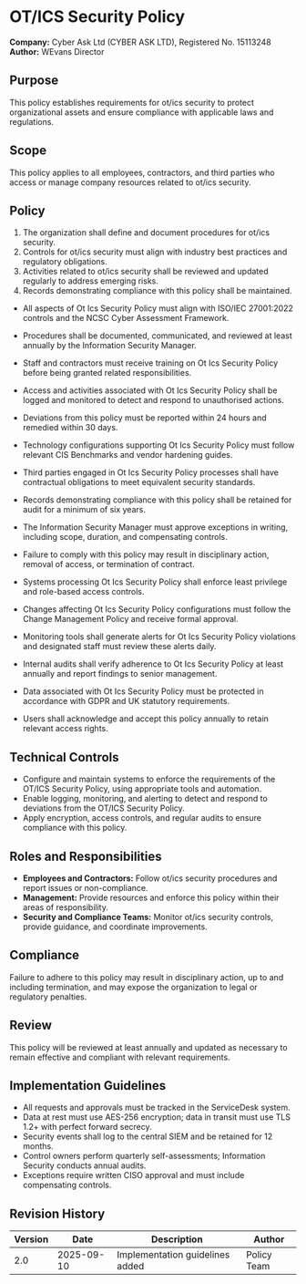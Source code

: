 # OT/ICS Security Policy

**Company:** Cyber Ask Ltd (CYBER ASK LTD), Registered No. 15113248  
**Author:** WEvans Director

## Purpose

This policy establishes requirements for ot/ics security to protect organizational assets and ensure compliance with applicable laws and regulations.

## Scope

This policy applies to all employees, contractors, and third parties who access or manage company resources related to ot/ics security.

## Policy
1. The organization shall define and document procedures for ot/ics security.
2. Controls for ot/ics security must align with industry best practices and regulatory obligations.
3. Activities related to ot/ics security shall be reviewed and updated regularly to address emerging risks.
4. Records demonstrating compliance with this policy shall be maintained.

- All aspects of Ot Ics Security Policy must align with ISO/IEC 27001:2022 controls and the NCSC Cyber Assessment Framework.
- Procedures shall be documented, communicated, and reviewed at least annually by the Information Security Manager.
- Staff and contractors must receive training on Ot Ics Security Policy before being granted related responsibilities.
- Access and activities associated with Ot Ics Security Policy shall be logged and monitored to detect and respond to unauthorised actions.
- Deviations from this policy must be reported within 24 hours and remedied within 30 days.
- Technology configurations supporting Ot Ics Security Policy must follow relevant CIS Benchmarks and vendor hardening guides.
- Third parties engaged in Ot Ics Security Policy processes shall have contractual obligations to meet equivalent security standards.
- Records demonstrating compliance with this policy shall be retained for audit for a minimum of six years.
- The Information Security Manager must approve exceptions in writing, including scope, duration, and compensating controls.
- Failure to comply with this policy may result in disciplinary action, removal of access, or termination of contract.

- Systems processing Ot Ics Security Policy shall enforce least privilege and role-based access controls.
- Changes affecting Ot Ics Security Policy configurations must follow the Change Management Policy and receive formal approval.
- Monitoring tools shall generate alerts for Ot Ics Security Policy violations and designated staff must review these alerts daily.
- Internal audits shall verify adherence to Ot Ics Security Policy at least annually and report findings to senior management.
- Data associated with Ot Ics Security Policy must be protected in accordance with GDPR and UK statutory requirements.
- Users shall acknowledge and accept this policy annually to retain relevant access rights.

## Technical Controls

- Configure and maintain systems to enforce the requirements of the OT/ICS Security Policy, using appropriate tools and automation.
- Enable logging, monitoring, and alerting to detect and respond to deviations from the OT/ICS Security Policy.
- Apply encryption, access controls, and regular audits to ensure compliance with this policy.

## Roles and Responsibilities

- **Employees and Contractors:** Follow ot/ics security procedures and report issues or non-compliance.
- **Management:** Provide resources and enforce this policy within their areas of responsibility.
- **Security and Compliance Teams:** Monitor ot/ics security controls, provide guidance, and coordinate improvements.

## Compliance

Failure to adhere to this policy may result in disciplinary action, up to and including termination, and may expose the organization to legal or regulatory penalties.

## Review

This policy will be reviewed at least annually and updated as necessary to remain effective and compliant with relevant requirements.

## Implementation Guidelines
- All requests and approvals must be tracked in the ServiceDesk system.
- Data at rest must use AES-256 encryption; data in transit must use TLS 1.2+ with perfect forward secrecy.
- Security events shall log to the central SIEM and be retained for 12 months.
- Control owners perform quarterly self-assessments; Information Security conducts annual audits.
- Exceptions require written CISO approval and must include compensating controls.

## Revision History

| Version | Date | Description | Author |
| ------- | ---------- | ----------------------- | ------ |
| 2.0     | 2025-09-10 | Implementation guidelines added | Policy Team |

